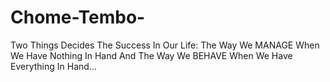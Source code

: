 # Chome-Tembo-
Two Things Decides The Success In Our Life: The Way We MANAGE When We Have Nothing In Hand And The Way We BEHAVE When We Have Everything In Hand...
